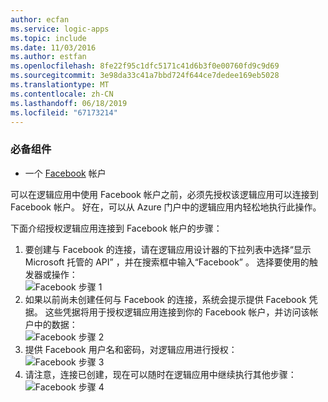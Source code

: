```yaml
---
author: ecfan
ms.service: logic-apps
ms.topic: include
ms.date: 11/03/2016
ms.author: estfan
ms.openlocfilehash: 8fe22f95c1dfc5171c41d6b3f0e00760fd9c9d69
ms.sourcegitcommit: 3e98da33c41a7bbd724f644ce7dedee169eb5028
ms.translationtype: MT
ms.contentlocale: zh-CN
ms.lasthandoff: 06/18/2019
ms.locfileid: "67173214"
---
```

### <a name="prerequisites"></a>必备组件
* 一个 [Facebook](https://www.facebook.com/) 帐户 

可以在逻辑应用中使用 Facebook 帐户之前，必须先授权该逻辑应用可以连接到 Facebook 帐户。 好在，可以从 Azure 门户中的逻辑应用内轻松地执行此操作。 

下面介绍授权逻辑应用连接到 Facebook 帐户的步骤：

1. 要创建与 Facebook 的连接，请在逻辑应用设计器的下拉列表中选择“显示 Microsoft 托管的 API”  ，并在搜索框中输入“Facebook”  。 选择要使用的触发器或操作：  
   ![Facebook 步骤 1](./media/connectors-create-api-facebook/facebook-1.png)
2. 如果以前尚未创建任何与 Facebook 的连接，系统会提示提供 Facebook 凭据。 这些凭据将用于授权逻辑应用连接到你的 Facebook 帐户，并访问该帐户中的数据：  
   ![Facebook 步骤 2](./media/connectors-create-api-facebook/facebook-2.png)
3. 提供 Facebook 用户名和密码，对逻辑应用进行授权：  
   ![Facebook 步骤 3](./media/connectors-create-api-facebook/facebook-3.png)   
4. 请注意，连接已创建，现在可以随时在逻辑应用中继续执行其他步骤：  
   ![Facebook 步骤 4](./media/connectors-create-api-facebook/facebook-4.png)   


